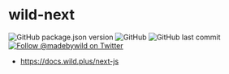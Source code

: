 # wild-next

<p>
  <img alt="GitHub package.json version" src="https://img.shields.io/github/package-json/v/madebywild/wild-next?color=%231da1f2">
  <img alt="GitHub" src="https://img.shields.io/github/license/madebywild/wild-next?color=%231da1f2">
  <img alt="GitHub last commit" src="https://img.shields.io/github/last-commit/madebywild/wild-next?color=%231da1f2">
  <a aria-label="Follow @madebywild on Twitter" href="https://twitter.com/madebywild">
    <img alt="Follow @madebywild on Twitter" src="https://img.shields.io/twitter/follow/madebywild?color=%231da1f2&logo=twitter">
  </a>
</p>

- https://docs.wild.plus/next-js
